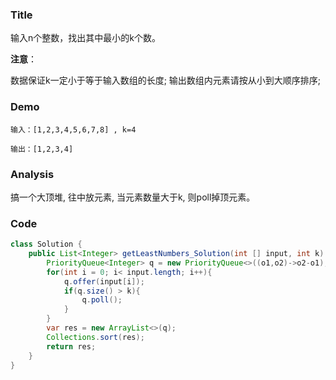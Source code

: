 ### Title
输入n个整数，找出其中最小的k个数。

**注意**：

数据保证k一定小于等于输入数组的长度;
输出数组内元素请按从小到大顺序排序;
### Demo
```
输入：[1,2,3,4,5,6,7,8] , k=4

输出：[1,2,3,4]
```
### Analysis
搞一个大顶堆, 往中放元素, 当元素数量大于k, 则poll掉顶元素。
### Code

```java
class Solution {
    public List<Integer> getLeastNumbers_Solution(int [] input, int k) {
        PriorityQueue<Integer> q = new PriorityQueue<>((o1,o2)->o2-o1);
        for(int i = 0; i< input.length; i++){
            q.offer(input[i]);
            if(q.size() > k){
                q.poll();
            }
        }
        var res = new ArrayList<>(q);
        Collections.sort(res);
        return res;
    }
}
```

